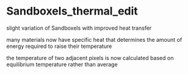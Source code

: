 # Sandboxels_thermal_edit

slight variation of Sandboxels with improved heat transfer 

many materials now have specific heat that determines the amount of energy required to raise their temperature

the temperature of two adjacent pixels is now calculated based on equilibrium temperature rather than average
